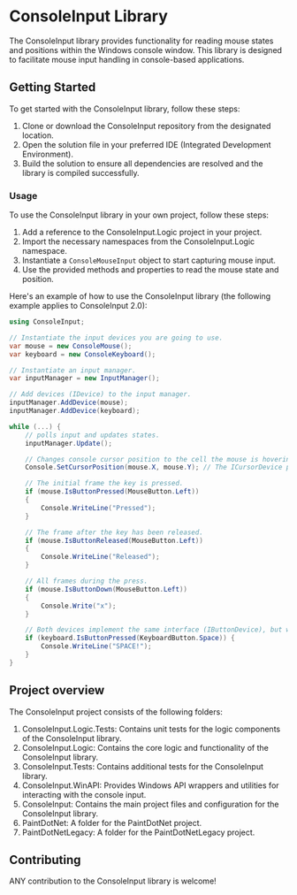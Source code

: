 # ConsoleInput Library

The ConsoleInput library provides functionality for reading mouse states and positions within the Windows console window. This library is designed to facilitate mouse input handling in console-based applications.

## Getting Started

To get started with the ConsoleInput library, follow these steps:

1. Clone or download the ConsoleInput repository from the designated location.
2. Open the solution file in your preferred IDE (Integrated Development Environment).
3. Build the solution to ensure all dependencies are resolved and the library is compiled successfully.


### Usage

To use the ConsoleInput library in your own project, follow these steps:

1. Add a reference to the ConsoleInput.Logic project in your project.
2. Import the necessary namespaces from the ConsoleInput.Logic namespace.
3. Instantiate a `ConsoleMouseInput` object to start capturing mouse input.
4. Use the provided methods and properties to read the mouse state and position.

Here's an example of how to use the ConsoleInput library (the following example applies to ConsoleInput 2.0):

```csharp
using ConsoleInput;

// Instantiate the input devices you are going to use.
var mouse = new ConsoleMouse();
var keyboard = new ConsoleKeyboard();

// Instantiate an input manager.
var inputManager = new InputManager();

// Add devices (IDevice) to the input manager.
inputManager.AddDevice(mouse);
inputManager.AddDevice(keyboard);

while (...) {
	// polls input and updates states.
	inputManager.Update();

    // Changes console cursor position to the cell the mouse is hovering over.
    Console.SetCursorPosition(mouse.X, mouse.Y); // The ICursorDevice provides `short X` and `short Y` properties.

    // The initial frame the key is pressed.
	if (mouse.IsButtonPressed(MouseButton.Left))
    {
        Console.WriteLine("Pressed");
    }

    // The frame after the key has been released.
    if (mouse.IsButtonReleased(MouseButton.Left))
    {
        Console.WriteLine("Released");
    }

    // All frames during the press.
    if (mouse.IsButtonDown(MouseButton.Left))
    {
        Console.Write("x");
    }

    // Both devices implement the same interface (IButtonDevice), but with different enums (button options). This keeps the API simple.
    if (keyboard.IsButtonPressed(KeyboardButton.Space)) {
        Console.WriteLine("SPACE!");
    }
}
```

## Project overview

The ConsoleInput project consists of the following folders:

1. ConsoleInput.Logic.Tests: Contains unit tests for the logic components of the ConsoleInput library.
2. ConsoleInput.Logic: Contains the core logic and functionality of the ConsoleInput library.
3. ConsoleInput.Tests: Contains additional tests for the ConsoleInput library.
4. ConsoleInput.WinAPI: Provides Windows API wrappers and utilities for interacting with the console input.
5. ConsoleInput: Contains the main project files and configuration for the ConsoleInput library.
6. PaintDotNet: A folder for the PaintDotNet project.
7. PaintDotNetLegacy: A folder for the PaintDotNetLegacy project.


## Contributing

ANY contribution to the ConsoleInput library is welcome!